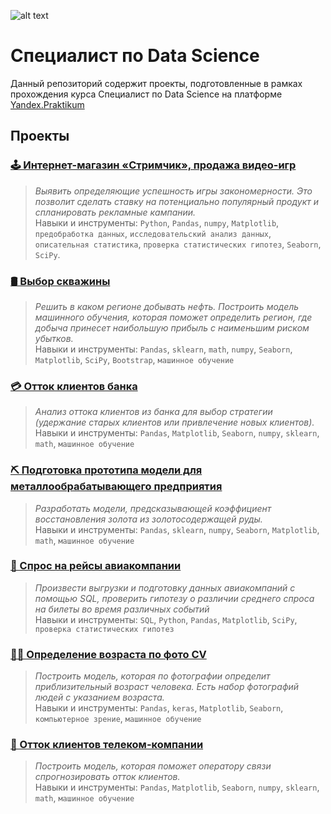 ![alt text](https://irecommend.ru/sites/default/files/product-images/1594818/FWDFQo8aogIbhhuI8bqMQ.png)

# Специалист по Data Science
Данный репозиторий содержит проекты, подготовленные в рамках прохождения курса Специалист по Data Science на платформе [Yandex.Praktikum](https://praktikum.yandex.ru/data-scientist/)

## Проекты
### [🕹 Интернет-магазин «Стримчик», продажа видео-игр](https://github.com/3pavel/Yandex.Praktikum/tree/main/Магазин%20игр) <br>
> _Выявить определяющие успешность игры закономерности. Это позволит сделать ставку на потенциально популярный продукт и спланировать рекламные кампании._ <br>
> Навыки и инструменты:  `Python`, `Pandas`, `numpy`, `Matplotlib`, `предобработка данных`, `исследовательский анализ данных`, `описательная статистика`, `проверка статистических гипотез`, `Seaborn`, `SciPy`.

### [🛢 Выбор скважины](https://github.com/3pavel/Yandex.Praktikum/tree/main/Выбор%20скважины)
> _Решить в каком регионе добывать нефть. Построить модель машинного обучения, которая поможет определить регион, где добыча принесет наибольшую прибыль с наименьшим риском убытков._ <br>
> Навыки и инструменты:  `Pandas`, `sklearn`, `math`, `numpy`, `Seaborn`, `Matplotlib`, `SciPy`, `Bootstrap`, `машинное обучение`

### [💳 Отток клиентов банка](https://github.com/3pavel/Yandex.Praktikum/tree/main/Отток%20клиентов)
> _Анализ оттока клиентов из банка для выбор стратегии (удержание старых клиентов или привлечение новых клиентов)._ <br>
> Навыки и инструменты:  `Pandas`, `Matplotlib`, `Seaborn`, `numpy`, `sklearn`, `math`, `машинное обучение`

### [⛏ Подготовка прототипа модели для металлообрабатывающего предприятия](https://github.com/3pavel/Yandex.Praktikum/tree/main/Предсказание%20коэффициента%20восстановления%20золота%20из%20золотосодержащей%20руды)
> _Разработать модели, предсказывающей коэффициент восстановления золота из золотосодержащей руды._ <br>
> Навыки и инструменты:  `Pandas`, `sklearn`, `numpy`, `Seaborn`, `Matplotlib`, `math`, `машинное обучение`

### [🛫 Спрос на рейсы авиакомпании](https://github.com/3pavel/Yandex.Praktikum/tree/main/Спрос%20на%20рейсы%20авиакомпании)
> _Произвести выгрузки и подготовку данных авиакомпаний с помощью SQL, проверить гипотезу о различии среднего спроса на билеты во время различных событий_ <br>
> Навыки и инструменты: `SQL`, `Python`, `Pandas`, `Matplotlib`, `SciPy`, `проверка статистических гипотез`

### [👨‍💻 Определение возраста по фото CV](https://github.com/3pavel/Yandex.Praktikum/tree/main/CV)
> _Построить модель, которая по фотографии определит приблизительный возраст человека. Есть набор фотографий людей с указанием возраста._ <br>
> Навыки и инструменты: `Pandas`, `keras`, `Matplotlib`, `Seaborn`, `компьютерное зрение`, `машинное обучение`

### [📲 Отток клиентов телеком-компании](https://github.com/3pavel/Yandex.Praktikum/tree/main/Отток%20клиентов%20-%20телеком%20компания)
> _Построить модель, которая поможет оператору связи спрогнозировать отток клиентов._ <br>
> Навыки и инструменты: `Pandas`, `Matplotlib`, `Seaborn`, `numpy`, `sklearn`, `math`, `машинное обучение`
